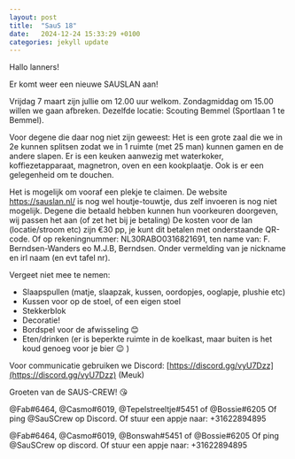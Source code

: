 ```yaml
---
layout: post
title:  "SauS 18"
date:   2024-12-24 15:33:29 +0100
categories: jekyll update
---
```


Hallo lanners!
 
Er komt weer een nieuwe SAUSLAN aan!

Vrijdag 7 maart zijn jullie om 12.00 uur welkom. Zondagmiddag om 15.00 willen we gaan afbreken.
Dezelfde locatie: Scouting Bemmel (Sportlaan 1 te Bemmel). 

Voor degene die daar nog niet zijn geweest: Het is een grote zaal die we in 2e kunnen splitsen zodat we in 1 ruimte (met 25 man) kunnen gamen en de andere slapen. Er is een keuken aanwezig met waterkoker, koffiezetapparaat, magnetron, oven en een kookplaatje. Ook is er een gelegenheid om te douchen.

Het is mogelijk om vooraf een plekje te claimen. De website https://sauslan.nl/ is nog wel houtje-touwtje, dus zelf invoeren is nog niet mogelijk. Degene die betaald hebben kunnen hun voorkeuren doorgeven, wij passen het aan (of zet het bij je betaling)
De kosten voor de lan (locatie/stroom etc) zijn €30 pp, je kunt dit betalen met onderstaande QR-code. Of op rekeningnummer: NL30RABO0316821691, ten name van: F. Berndsen-Wanders eo M.J.B, Berndsen. Onder vermelding van je nickname en irl naam (en evt tafel nr).

Vergeet niet mee te nemen:
- Slaapspullen (matje, slaapzak, kussen, oordopjes, ooglapje, plushie etc)
- Kussen voor op de stoel, of een eigen stoel
- Stekkerblok
- Decoratie!
- Bordspel voor de afwisseling 😊
- Eten/drinken (er is beperkte ruimte in de koelkast, maar buiten is het koud genoeg voor je bier 😉 )

Voor communicatie gebruiken we Discord: [https://discord.gg/vyU7Dzz](https://discord.gg/vyU7Dzz) (Meuk)

Groeten van de SAUS-CREW! 😘

@Fab#6464, @Casmo#6019, @Tepelstreeltje#5451 of @Bossie#6205 Of ping @SauSCrew op Discord. Of stuur een appje naar: +31622894895

@Fab#6464, @Casmo#6019, @Bonswah#5451 of @Bossie#6205
Of ping @SauSCrew op discord.
Of stuur een appje naar: +31622894895

